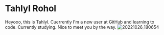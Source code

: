 # Tahlyl Rohol
Heyooo, this is Tahlyl. Cuerrently I'm a new user at GitHub and learning to code. Currently studying. 
Nice to meet you by the way. 
![20221026_180654](https://github.com/user-attachments/assets/2b1b93f3-ebc9-4c54-90bc-aa04bf357523)

